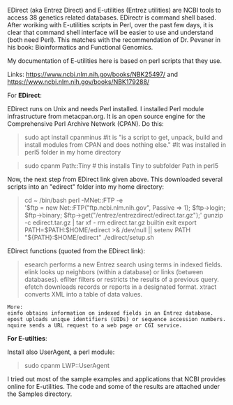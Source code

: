 EDirect (aka Entrez Direct) and E-utilities (Entrez utilities) are NCBI tools to access 38 genetics related databases. EDirectr is command shell based. After woriking with E-utilities scripts in Perl, over the past few days, it is clear that command shell interface will be easier to use and understand (both need Perl). This matches with the recommendation of Dr. Pevsner in his book: Bioinformatics and Functional Genomics. 

My documentation of E-utilities here is based on perl scripts that they use. 

Links: https://www.ncbi.nlm.nih.gov/books/NBK25497/ and https://www.ncbi.nlm.nih.gov/books/NBK179288/

For **EDirect**: 

EDirect runs on Unix and needs Perl installed. I installed Perl module infrastructure from metacpan.org. It is an open source engine for the
Comprehensive Perl Archive Network (CPAN). 
Do this: 
>sudo apt install cpanminus 
  #it is "is a script to get, unpack, build and install modules from CPAN and does nothing else."
  #It was installed in perl5 folder in my home directory
  
>sudo cpanm Path::Tiny # this installs Tiny to subfolder Path in perl5

Now, the next step from EDirect link given above. This downloaded several scripts into an "edirect" folder into my home directory:
>cd ~
  /bin/bash
  perl -MNet::FTP -e \
    '$ftp = new Net::FTP("ftp.ncbi.nlm.nih.gov", Passive => 1);
     $ftp->login; $ftp->binary;
     $ftp->get("/entrez/entrezdirect/edirect.tar.gz");'
  gunzip -c edirect.tar.gz | tar xf -
  rm edirect.tar.gz
  builtin exit
  export PATH=$PATH:$HOME/edirect >& /dev/null || setenv PATH "${PATH}:$HOME/edirect"
  ./edirect/setup.sh
  
  EDirect functions (quoted from the EDirect link):
  > esearch performs a new Entrez search using terms in indexed fields.
    elink looks up neighbors (within a database) or links (between databases).
    efilter filters or restricts the results of a previous query.
    efetch downloads records or reports in a designated format.
    xtract converts XML into a table of data values.

    More:
    einfo obtains information on indexed fields in an Entrez database.
    epost uploads unique identifiers (UIDs) or sequence accession numbers.
    nquire sends a URL request to a web page or CGI service.



**For E-utilties**:

Install also UserAgent, a perl module:
>sudo cpanm LWP::UserAgent   

I tried out most of the sample examples and applications that NCBI provides online for E-utilities. The code and some of the results are attached under the Samples directory. 
